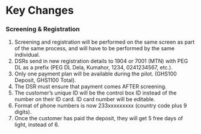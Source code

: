 # Key Changes

### Screening & Registration

1. Screening and registration will be performed on the same screen as part of the same process, and will have to be performed by the same individual.
2. DSRs send in new registration details to 1904 or 7001 \(MTN\) with PEG DL as a prefix \(PEG DL Dela, Kumahor, 1234, 0241234567, etc.\).
3. Only one payment plan will be available during the pilot. \(GHS100 Deposit, GHS1100 Total\).
4. The DSR must ensure that payment comes AFTER screening.
5. The customer’s unique ID will be the control box ID instead of the number on their ID card. ID card number will be editable.
6. Format of phone numbers is now 233xxxxxxxxx \(country code plus 9 digits\).
7. Once the customer has paid the deposit, they will get 5 free days of light, instead of 6.



